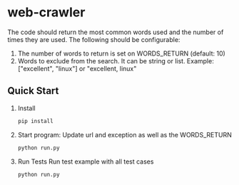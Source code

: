 # web-crawler

The code should return the most common words used and the number of times they are used. The following should be configurable:
1. The number of words to return is set on WORDS_RETURN (default: 10)
2. Words to exclude from the search. It can be string or list. Example: ["excellent", "linux"] or "excellent, linux"


## Quick Start

1. Install 

   ```bash
   pip install 
   ```

2. Start program:
   Update url and exception as well as the WORDS_RETURN

   ```bash
   python run.py 
   ```
3. Run Tests
   Run test example with all test cases

   ```bash
   python run.py 
   ```
   
